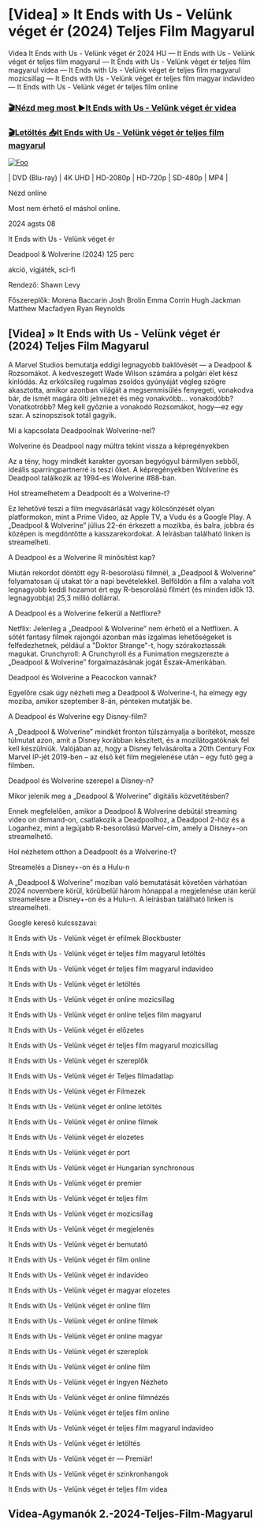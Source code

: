 <h1 tabindex="-1" class="heading-element" dir="auto">[Videa] » It Ends with Us - Velünk véget ér (2024) Teljes Film Magyarul </h1>

Videa It Ends with Us - Velünk véget ér 2024 HU — It Ends with Us - Velünk véget ér teljes film magyarul — It Ends with Us - Velünk véget ér teljes film magyarul videa — It Ends with Us - Velünk véget ér teljes film magyarul mozicsillag — It Ends with Us - Velünk véget ér teljes film magyar indavideo — It Ends with Us - Velünk véget ér teljes film online

<h3><a href="https://dmov.fun/hu/movie/1079091/it-ends-with-us-gityub" rel="nofollow">🎬Nézd meg most ►It Ends with Us - Velünk véget ér videa</a></h3>

<h3><a href="https://dmov.fun/hu/movie/1079091/it-ends-with-us-gityub" rel="nofollow">🎬Letöltés 📥It Ends with Us - Velünk véget ér teljes film magyarul</a></h3>

<a href="https://dmov.fun/hu/movie/1079091/it-ends-with-us-gityub" rel="nofollow"><img src="https://camo.githubusercontent.com/917e6ed5c302499242165dcc02bdbce85c075fd21b35918eb9c0b771855261b8/68747470733a2f2f7374617469632e7769787374617469632e636f6d2f6d656469612f6232343966395f61646163386637306662336634356238383639313639366337376465313866337e6d76322e676966" alt="Foo" style="max-width: 100%;"></a>


| DVD (Blu-ray) | 4K UHD | HD-2080p | HD-720p | SD-480p | MP4 |

Nézd online

Most nem érhető el máshol online.

2024 agsts 08

It Ends with Us - Velünk véget ér

Deadpool & Wolverine (2024) 125 perc

akció, vígjáték, sci-fi

Rendező: Shawn Levy

Főszereplők: Morena Baccarin Josh Brolin Emma Corrin Hugh Jackman Matthew Macfadyen Ryan Reynolds

## [Videa] » It Ends with Us - Velünk véget ér (2024) Teljes Film Magyarul

A Marvel Studios bemutatja eddigi legnagyobb baklövését — a Deadpool & Rozsomákot. A kedveszegett Wade Wilson számára a polgári élet kész kínlódás. Az erkölcsileg rugalmas zsoldos gyúnyáját végleg szögre akasztotta, amikor azonban világát a megsemmisülés fenyegeti, vonakodva bár, de ismét magára ölti jelmezét és még vonakvóbb... vonakodóbb? Vonatkotróbb? Meg kell győznie a vonakodó Rozsomákot, hogy—ez egy szar. A szinopszisok totál gagyik.

Mi a kapcsolata Deadpoolnak Wolverine-nel?

Wolverine és Deadpool nagy múltra tekint vissza a képregényekben

Az a tény, hogy mindkét karakter gyorsan begyógyul bármilyen sebből, ideális sparringpartnerré is teszi őket. A képregényekben Wolverine és Deadpool találkozik az 1994-es Wolverine #88-ban.

Hol streamelhetem a Deadpoolt és a Wolverine-t?

Ez lehetővé teszi a film megvásárlását vagy kölcsönzését olyan platformokon, mint a Prime Video, az Apple TV, a Vudu és a Google Play. A „Deadpool & Wolverine” július 22-én érkezett a mozikba, és balra, jobbra és középen is megdöntötte a kasszarekordokat. A leírásban található linken is streamelheti.

A Deadpool és a Wolverine R minősítést kap?

Miután rekordot döntött egy R-besorolású filmnél, a „Deadpool & Wolverine” folyamatosan új utakat tör a napi bevételekkel. Belföldön a film a valaha volt legnagyobb keddi hozamot ért egy R-besorolású filmért (és minden idők 13. legnagyobbja) 25,3 millió dollárral.

A Deadpool és a Wolverine felkerül a Netflixre?

Netflix: Jelenleg a „Deadpool & Wolverine” nem érhető el a Netflixen. A sötét fantasy filmek rajongói azonban más izgalmas lehetőségeket is felfedezhetnek, például a "Doktor Strange"-t, hogy szórakoztassák magukat. Crunchyroll: A Crunchyroll és a Funimation megszerezte a „Deadpool & Wolverine” forgalmazásának jogát Észak-Amerikában.

Deadpool és Wolverine a Peacockon vannak?

Egyelőre csak úgy nézheti meg a Deadpool & Wolverine-t, ha elmegy egy moziba, amikor szeptember 8-án, pénteken mutatják be.

A Deadpool és Wolverine egy Disney-film?

A „Deadpool & Wolverine” mindkét fronton túlszárnyalja a borítékot, messze túlmutat azon, amit a Disney korábban készített, és a mozilátogatóknak fel kell készülniük. Valójában az, hogy a Disney felvásárolta a 20th Century Fox Marvel IP-jét 2019-ben – az első két film megjelenése után – egy futó geg a filmben.

Deadpool és Wolverine szerepel a Disney-n?

Mikor jelenik meg a „Deadpool & Wolverine” digitális közvetítésben?

Ennek megfelelően, amikor a Deadpool & Wolverine debütál streaming video on demand-on, csatlakozik a Deadpoolhoz, a Deadpool 2-höz és a Loganhez, mint a legújabb R-besorolású Marvel-cím, amely a Disney+-on streamelhető.

Hol nézhetem otthon a Deadpoolt és a Wolverine-t?

Streamelés a Disney+-on és a Hulu-n

A „Deadpool & Wolverine” moziban való bemutatását követően várhatóan 2024 novembere körül, körülbelül három hónappal a megjelenése után kerül streamelésre a Disney+-on és a Hulu-n. A leírásban található linken is streamelheti.

Google kereső kulcsszavai:

It Ends with Us - Velünk véget ér efilmek Blockbuster

It Ends with Us - Velünk véget ér teljes film magyarul letöltés

It Ends with Us - Velünk véget ér teljes film magyarul indavideo

It Ends with Us - Velünk véget ér letöltés

It Ends with Us - Velünk véget ér online mozicsillag

It Ends with Us - Velünk véget ér online teljes film magyarul

It Ends with Us - Velünk véget ér előzetes

It Ends with Us - Velünk véget ér teljes film magyarul mozicsillag

It Ends with Us - Velünk véget ér szereplők

It Ends with Us - Velünk véget ér Teljes filmadatlap

It Ends with Us - Velünk véget ér Filmezek

It Ends with Us - Velünk véget ér online letöltés

It Ends with Us - Velünk véget ér online filmek

It Ends with Us - Velünk véget ér elozetes

It Ends with Us - Velünk véget ér port

It Ends with Us - Velünk véget ér Hungarian synchronous

It Ends with Us - Velünk véget ér premier

It Ends with Us - Velünk véget ér teljes film

It Ends with Us - Velünk véget ér mozicsillag

It Ends with Us - Velünk véget ér megjelenés

It Ends with Us - Velünk véget ér bemutató

It Ends with Us - Velünk véget ér film online

It Ends with Us - Velünk véget ér indavideo

It Ends with Us - Velünk véget ér magyar elozetes

It Ends with Us - Velünk véget ér online film

It Ends with Us - Velünk véget ér online filmek

It Ends with Us - Velünk véget ér online magyar

It Ends with Us - Velünk véget ér szereplok

It Ends with Us - Velünk véget ér online film

It Ends with Us - Velünk véget ér Ingyen Nézheto

It Ends with Us - Velünk véget ér online filmnézés

It Ends with Us - Velünk véget ér teljes film online

It Ends with Us - Velünk véget ér teljes film magyarul indavideo

It Ends with Us - Velünk véget ér letöltés

It Ends with Us - Velünk véget ér — Premiär!

It Ends with Us - Velünk véget ér szinkronhangok

It Ends with Us - Velünk véget ér teljes film videa

## Videa-Agymanók 2.-2024-Teljes-Film-Magyarul
